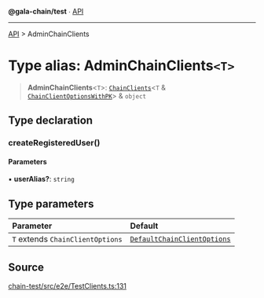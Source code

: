 **@gala-chain/test** ∙ [API](../exports.md)

***

[API](../exports.md) > AdminChainClients

# Type alias: AdminChainClients`<T>`

> **AdminChainClients**\<`T`\>: [`ChainClients`](ChainClients.md)\<`T` & [`ChainClientOptionsWithPK`](../interfaces/ChainClientOptionsWithPK.md)\> & `object`

## Type declaration

### createRegisteredUser()

#### Parameters

▪ **userAlias?**: `string`

## Type parameters

| Parameter | Default |
| :------ | :------ |
| `T` extends `ChainClientOptions` | [`DefaultChainClientOptions`](../interfaces/DefaultChainClientOptions.md) |

## Source

[chain-test/src/e2e/TestClients.ts:131](https://github.com/GalaChain/sdk/blob/bcbbb18/chain-test/src/e2e/TestClients.ts#L131)
